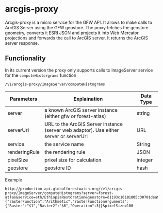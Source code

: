 # arcgis-proxy

Arcgis-proxy is a micro service for the GFW API. It allows to make calls to ArcGIS Server using the GFW geostore.
The proxy fetches the geostore geometry, converts it ESRI JSON and projects it into Web  Mercator projections and forwards the call to ArcGIS server.
It returns the ArcGIS server response.

## Functionality

In its current version the proxy only supports calls to ImageServer service for the `computeHistorgrams` function

```
/v1/arcgis-proxy/ImageServer/computeHistograms
```

Parameters | Explaination | Data Type
-----------|--------------|----------
server | a known ArcGIS server instance (either gfw or forest-atlas) | string
serverUrl | URL to the ArcGIS Server instance (server web adaptor). Use either server or serverUrl | URL
service | the service name | String
renderingRule | the rendering rule | JSON
pixelSize | prixel size for calculation | integer
geostore | geostore ID | hash


Example
```
http://production-api.globalforestwatch.org//v1/arcgis-proxy/ImageServer/computeHistograms?server=forest-atlas&service=eth/EthiopiaRestoration&geostore=d1193c16181805c30701dea9a173e30b&renderingRule={"rasterFunction":"Arithmetic","rasterFunctionArguments":{"Raster":"$1","Raster2":"$6","Operation":3}}&pixelSize=100
```
